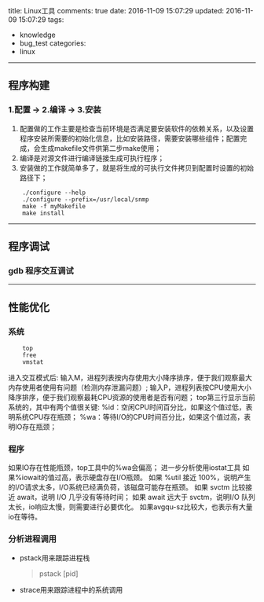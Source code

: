 title: Linux工具
comments: true
date: 2016-11-09 15:07:29
updated: 2016-11-09 15:07:29
tags:
  - knowledge
  - bug_test
categories:
  - linux
---

## 程序构建
### 1.配置 -> 2.编译 -> 3.安装
1. 配置做的工作主要是检查当前环境是否满足要安装软件的依赖关系，以及设置程序安装所需要的初始化信息，比如安装路径，需要安装哪些组件；配置完成，会生成makefile文件供第二步make使用；
2. 编译是对源文件进行编译链接生成可执行程序；
3. 安装做的工作就简单多了，就是将生成的可执行文件拷贝到配置时设置的初始路径下；

```
    ./configure --help
    ./configure --prefix=/usr/local/snmp
    make -f myMakefile
    make install
```

---
## 程序调试
### gdb 程序交互调试

---
## 性能优化
### 系统
```
    top
    free
    vmstat
```
进入交互模式后:
输入M，进程列表按内存使用大小降序排序，便于我们观察最大内存使用者使用有问题（检测内存泄漏问题）;
输入P，进程列表按CPU使用大小降序排序，便于我们观察最耗CPU资源的使用者是否有问题；
top第三行显示当前系统的，其中有两个值很关键:
%id：空闲CPU时间百分比，如果这个值过低，表明系统CPU存在瓶颈；
%wa：等待I/O的CPU时间百分比，如果这个值过高，表明IO存在瓶颈；

### 程序
如果IO存在性能瓶颈，top工具中的%wa会偏高；
进一步分析使用iostat工具
如果%iowait的值过高，表示硬盘存在I/O瓶颈。
如果 %util 接近 100%，说明产生的I/O请求太多，I/O系统已经满负荷，该磁盘可能存在瓶颈。
如果 svctm 比较接近 await，说明 I/O 几乎没有等待时间；
如果 await 远大于 svctm，说明I/O 队列太长，io响应太慢，则需要进行必要优化。
如果avgqu-sz比较大，也表示有大量io在等待。

### 分析进程调用
- pstack用来跟踪进程栈
    > pstack [pid]
- strace用来跟踪进程中的系统调用